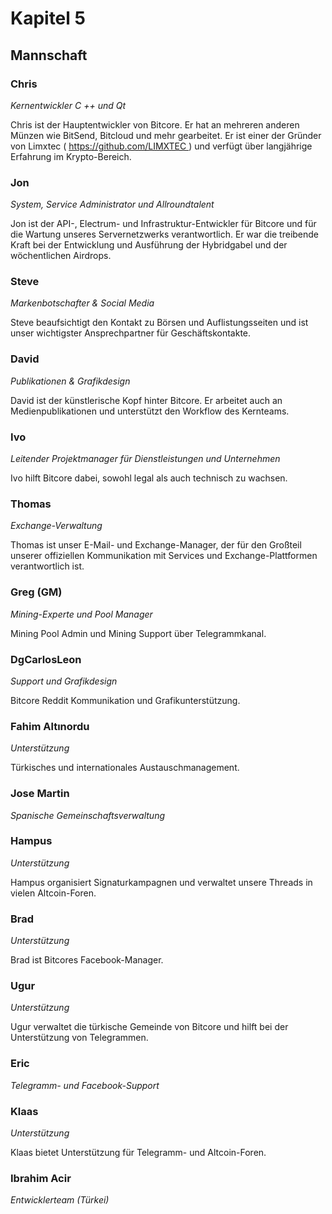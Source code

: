 # Kapitel 5
## Mannschaft

### Chris

*Kernentwickler C ++ und Qt*

Chris ist der Hauptentwickler von Bitcore. Er hat an mehreren anderen Münzen wie BitSend, Bitcloud und mehr gearbeitet. Er ist einer der Gründer von Limxtec ( https://github.com/LIMXTEC ) und verfügt über langjährige Erfahrung im Krypto-Bereich.

### Jon

*System, Service Administrator und Allroundtalent*

Jon ist der API-, Electrum- und Infrastruktur-Entwickler für Bitcore und für die Wartung unseres Servernetzwerks verantwortlich. Er war die treibende Kraft bei der Entwicklung und Ausführung der Hybridgabel und der wöchentlichen Airdrops.

### Steve

*Markenbotschafter & Social Media*

Steve beaufsichtigt den Kontakt zu Börsen und Auflistungsseiten und ist unser wichtigster Ansprechpartner für Geschäftskontakte.

### David

*Publikationen & Grafikdesign*

David ist der künstlerische Kopf hinter Bitcore. Er arbeitet auch an Medienpublikationen und unterstützt den Workflow des Kernteams.

### Ivo

*Leitender Projektmanager für Dienstleistungen und Unternehmen*

Ivo hilft Bitcore dabei, sowohl legal als auch technisch zu wachsen.

### Thomas

*Exchange-Verwaltung*

Thomas ist unser E-Mail- und Exchange-Manager, der für den Großteil unserer offiziellen Kommunikation mit Services und Exchange-Plattformen verantwortlich ist.

### Greg (GM)

*Mining-Experte und Pool Manager*

Mining Pool Admin und Mining Support über Telegrammkanal.

### DgCarlosLeon

*Support und Grafikdesign*

Bitcore Reddit Kommunikation und Grafikunterstützung.

### Fahim Altınordu

*Unterstützung*

Türkisches und internationales Austauschmanagement.

### Jose Martin

*Spanische Gemeinschaftsverwaltung*

### Hampus

*Unterstützung*

Hampus organisiert Signaturkampagnen und verwaltet unsere Threads in vielen Altcoin-Foren.

### Brad

*Unterstützung*

Brad ist Bitcores Facebook-Manager.

### Ugur

*Unterstützung*

Ugur verwaltet die türkische Gemeinde von Bitcore und hilft bei der Unterstützung von Telegrammen.

### Eric

*Telegramm- und Facebook-Support*

### Klaas

*Unterstützung*

Klaas bietet Unterstützung für Telegramm- und Altcoin-Foren.

### Ibrahim Acir

*Entwicklerteam (Türkei)*
